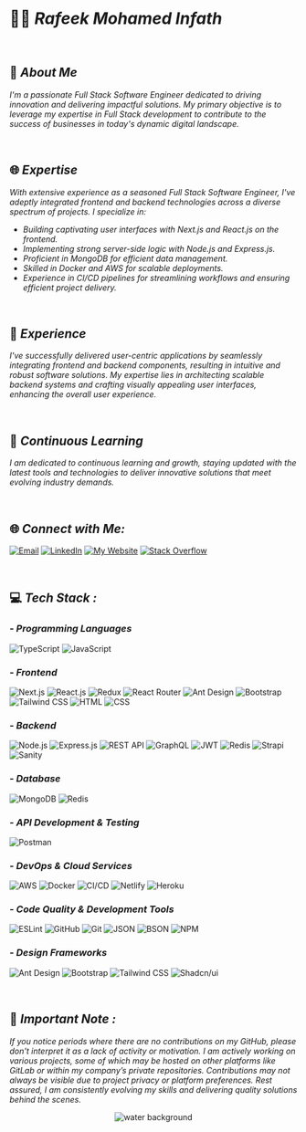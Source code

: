 #  🧑‍💻 *Rafeek Mohamed Infath* 

<br/>

## 🚀 *About Me* 
*I'm a passionate Full Stack Software Engineer dedicated to driving innovation and delivering impactful solutions. My primary objective is to leverage my expertise in Full Stack development to contribute to the success of businesses in today's dynamic digital landscape.*

<br/>

## 🌐 *Expertise* 
*With extensive experience as a seasoned Full Stack Software Engineer, I've adeptly integrated frontend and backend technologies across a diverse spectrum of projects. I specialize in:*
- *Building captivating user interfaces with Next.js and React.js on the frontend.*
- *Implementing strong server-side logic with Node.js and Express.js.*
- *Proficient in MongoDB for efficient data management.*
- *Skilled in Docker and AWS for scalable deployments.*
- *Experience in CI/CD pipelines for streamlining workflows and ensuring efficient project delivery.*

<br/>

## 💼 *Experience* 
*I've successfully delivered user-centric applications by seamlessly integrating frontend and backend components, resulting in intuitive and robust software solutions. My expertise lies in architecting scalable backend systems and crafting visually appealing user interfaces, enhancing the overall user experience.*

<br/>

## 🌱 *Continuous Learning* 
*I am dedicated to continuous learning and growth, staying updated with the latest tools and technologies to deliver innovative solutions that meet evolving industry demands.*

<br/>

## 🌐 *Connect with Me:*
[![Email](https://img.shields.io/badge/Email-%23D14836?logo=gmail&logoColor=white)](mailto:mohamedinfath99@gmail.com)
[![LinkedIn](https://img.shields.io/badge/LinkedIn-%230077B5?logo=linkedin&logoColor=white)](https://www.linkedin.com/in/mohamedinfath99)
[![My Website](https://img.shields.io/badge/Website-%231a202c.svg?logo=Google-Chrome&logoColor=white)](https://mohamedinfath99.github.io)
[![Stack Overflow](https://img.shields.io/badge/-Stackoverflow-FE7A16?logo=stack-overflow&logoColor=white)](https://stackoverflow.com/users/20399450)

<br/>

## 💻 *Tech Stack :*

### - *Programming Languages*
![TypeScript](https://img.shields.io/badge/TypeScript-%3178C6.svg?style=for-the-badge&logo=typescript&logoColor=white)
![JavaScript](https://img.shields.io/badge/JavaScript-%23F7DF1E.svg?style=for-the-badge&logo=javascript&logoColor=black)

### - *Frontend*
![Next.js](https://img.shields.io/badge/Next.js-%23000000.svg?style=for-the-badge&logo=next.js&logoColor=white)
![React.js](https://img.shields.io/badge/React.js-%2320232a.svg?style=for-the-badge&logo=react&logoColor=%2361DAFB)
![Redux](https://img.shields.io/badge/Redux-%23764ABC.svg?style=for-the-badge&logo=redux&logoColor=white)
![React Router](https://img.shields.io/badge/React_Router-CA4245?style=for-the-badge&logo=react-router&logoColor=white)
![Ant Design](https://img.shields.io/badge/Ant_Design-%230170FE.svg?style=for-the-badge&logo=ant-design&logoColor=white)
![Bootstrap](https://img.shields.io/badge/Bootstrap-%23563D7C.svg?style=for-the-badge&logo=bootstrap&logoColor=white)
![Tailwind CSS](https://img.shields.io/badge/Tailwind_CSS-%2338B2AC.svg?style=for-the-badge&logo=tailwind-css&logoColor=white)
![HTML](https://img.shields.io/badge/HTML5-%23E34F26.svg?style=for-the-badge&logo=html5&logoColor=white)
![CSS](https://img.shields.io/badge/CSS3-%231572B6.svg?style=for-the-badge&logo=css3&logoColor=white)

### - *Backend*
![Node.js](https://img.shields.io/badge/Node.js-6DA55F?style=for-the-badge&logo=node.js&logoColor=white)
![Express.js](https://img.shields.io/badge/Express.js-%23404d59.svg?style=for-the-badge&logo=express&logoColor=%2361DAFB)
![REST API](https://img.shields.io/badge/REST_API-FF6C37?style=for-the-badge&logo=api&logoColor=white)
![GraphQL](https://img.shields.io/badge/GraphQL-E10098?style=for-the-badge&logo=graphql&logoColor=white)
![JWT](https://img.shields.io/badge/JWT-black?style=for-the-badge&logo=JSON%20web%20tokens)
![Redis](https://img.shields.io/badge/Redis-%23DD0031.svg?style=for-the-badge&logo=redis&logoColor=white)
![Strapi](https://img.shields.io/badge/Strapi-%232E7EEA.svg?style=for-the-badge&logo=strapi&logoColor=white)
![Sanity](https://img.shields.io/badge/Sanity-%23000000.svg?style=for-the-badge&logo=sanity&logoColor=white)

### - *Database*
![MongoDB](https://img.shields.io/badge/MongoDB-%234ea94b.svg?style=for-the-badge&logo=mongodb&logoColor=white)
![Redis](https://img.shields.io/badge/Redis-%23DD0031.svg?style=for-the-badge&logo=redis&logoColor=white)

### - *API Development & Testing*
![Postman](https://img.shields.io/badge/Postman-FF6C37?style=for-the-badge&logo=postman&logoColor=white)

### - *DevOps & Cloud Services*
![AWS](https://img.shields.io/badge/AWS-%23FF9900.svg?style=for-the-badge&logo=amazon-aws&logoColor=white)
![Docker](https://img.shields.io/badge/Docker-%230db7ed.svg?style=for-the-badge&logo=docker&logoColor=white)
![CI/CD](https://img.shields.io/badge/CI/CD-%234677A1.svg?style=for-the-badge&logo=amazon-aws&logoColor=white)
![Netlify](https://img.shields.io/badge/Netlify-%23000000.svg?style=for-the-badge&logo=netlify&logoColor=#00C7B7)
![Heroku](https://img.shields.io/badge/Heroku-%23430098.svg?style=for-the-badge&logo=heroku&logoColor=white)

### - *Code Quality & Development Tools*
![ESLint](https://img.shields.io/badge/ESLint-4B3263?style=for-the-badge&logo=eslint&logoColor=white)
![GitHub](https://img.shields.io/badge/GitHub-%23181717.svg?style=for-the-badge&logo=github&logoColor=white)
![Git](https://img.shields.io/badge/Git-F05032?style=for-the-badge&logo=git&logoColor=white)
![JSON](https://img.shields.io/badge/JSON-000000?style=for-the-badge&logo=json&logoColor=white)
![BSON](https://img.shields.io/badge/BSON-4DB33D?style=for-the-badge&logo=bson&logoColor=white)
![NPM](https://img.shields.io/badge/NPM-%23000000.svg?style=for-the-badge&logo=npm&logoColor=white)


### - *Design Frameworks*
![Ant Design](https://img.shields.io/badge/Ant_Design-%230170FE.svg?style=for-the-badge&logo=ant-design&logoColor=white)
![Bootstrap](https://img.shields.io/badge/Bootstrap-%23563D7C.svg?style=for-the-badge&logo=bootstrap&logoColor=white)
![Tailwind CSS](https://img.shields.io/badge/Tailwind_CSS-%2338B2AC.svg?style=for-the-badge&logo=tailwind-css&logoColor=white)
![Shadcn/ui](https://img.shields.io/badge/shadcn/ui-000000?style=for-the-badge&logo=tailwind-css&logoColor=white)

<br/>

## 📌 *Important Note :*
*If you notice periods where there are no contributions on my GitHub, please don't interpret it as a lack of activity or motivation. I am actively working on various projects, some of which may be hosted on other platforms like GitLab or within my company’s private repositories. Contributions may not always be visible due to project privacy or platform preferences. Rest assured, I am consistently evolving my skills and delivering quality solutions behind the scenes.*

<p align="center"><img  src="https://raw.githubusercontent.com/Trilokia/Trilokia/379277808c61ef204768a61bbc5d25bc7798ccf1/bottom_header.svg" alt="water background"></p>
